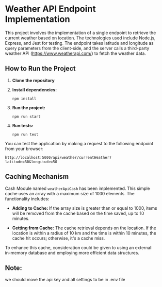 # Weather API Endpoint Implementation

This project involves the implementation of a single endpoint to retrieve the current weather based on location. The technologies used include Node.js, Express, and Jest for testing. The endpoint takes latitude and longitude as query parameters from the client-side, and the server calls a third-party weather API (https://www.weatherapi.com/) to fetch the weather data.

## How to Run the Project

1. **Clone the repository**

2. **Install dependencies:**

    ```
    npm install
    ```

3. **Run the project:**

    ```
    npm run start
    ```

4. **Run tests:**

    ```
    npm run test
    ```

You can test the application by making a request to the following endpoint from your browser:


```
http://localhost:5000/api/weather/currentWeather?latitude=30&longitude=50
```


## Caching Mechanism

Cash Module named `weatherApiCash` has been implemented. This simple cache uses an array with a maximum size of 1000 elements. The functionality includes:

- **Adding to Cache:** If the array size is greater than or equal to 1000, items will be removed from the cache based on the time saved, up to 10 minutes.

- **Getting from Cache:** The cache retrieval depends on the location. If the location is within a radius of 10 km and the time is within 10 minutes, the cache hit occurs; otherwise, it's a cache miss.

To enhance this cache, consideration could be given to using an external in-memory database and employing more efficient data structures.

## Note: 
we should move the api key and all settings to be in .env file 
